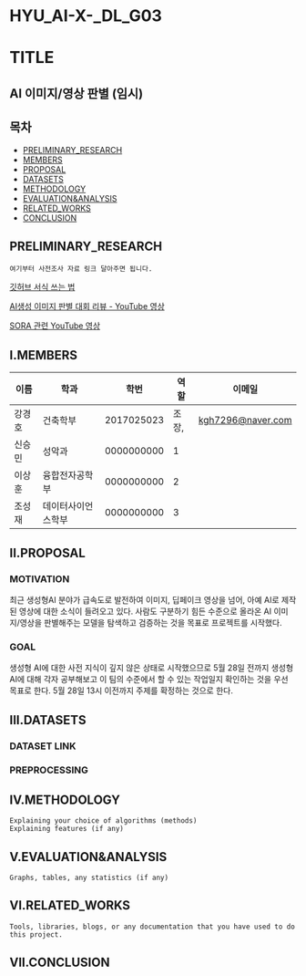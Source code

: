 # HYU_AI-X-_DL_G03
# TITLE
## AI 이미지/영상 판별 (임시)
## 목차
- [PRELIMINARY_RESEARCH](#PRELIMINARY_RESEARCH)
- [MEMBERS](#I.MEMBERS)
- [PROPOSAL](#II.PROPOSAL)
- [DATASETS](#III.DATASETS)
- [METHODOLOGY](#IV.METHODOLOGY)
- [EVALUATION&ANALYSIS](#V.EVALUATION&ANALYSIS)
- [RELATED_WORKS](#VI.RELATED_WORKS)
- [CONCLUSION](#VII.CONCLUSION)

## PRELIMINARY_RESEARCH
    여기부터 사전조사 자료 링크 달아주면 됩니다.
[깃허브 서식 쓰는 법](https://docs.github.com/ko/get-started/writing-on-github/getting-started-with-writing-and-formatting-on-github/basic-writing-and-formatting-syntax)

[AI생성 이미지 판별 대회 리뷰 - YouTube 영상](https://youtu.be/fmiDrEZ9vyw?si=fJafWSkHFMEq1z_h)

[SORA 관련 YouTube 영상](https://youtu.be/S_QfBYnGKnc?si=RwRCt_ph4-BJJ7BR)



## I.MEMBERS
이름|학과|학번|역할|이메일
---|---|---|---|---|
강경호|건축학부|2017025023|조장,|kgh7296@naver.com
신승민|성악과|0000000000|1|
이상훈|융합전자공학부|0000000000|2|
조성재|데이터사이언스학부|0000000000|3|
## II.PROPOSAL
### MOTIVATION
최근 생성형AI 분야가 급속도로 발전하여 이미지, 딥페이크 영상을 넘어, 아예 AI로 제작된 영상에 대한 소식이 들려오고 있다. 사람도 구분하기 힘든 수준으로 올라온 AI 이미지/영상을 판별해주는 모델을 탐색하고 검증하는 것을 목표로 프로젝트를 시작했다.
### GOAL
생성형 AI에 대한 사전 지식이 깊지 않은 상태로 시작했으므로
5월 28일 전까지 생성형 AI에 대해 각자 공부해보고 
이 팀의 수준에서 할 수 있는 작업일지 확인하는 것을 우선 목표로 한다.
5월 28일 13시 이전까지 주제를 확정하는 것으로 한다.

## III.DATASETS
### DATASET LINK
### PREPROCESSING
## IV.METHODOLOGY
    Explaining your choice of algorithms (methods)
    Explaining features (if any)
## V.EVALUATION&ANALYSIS
    Graphs, tables, any statistics (if any)
## VI.RELATED_WORKS
    Tools, libraries, blogs, or any documentation that you have used to do this project.
## VII.CONCLUSION

